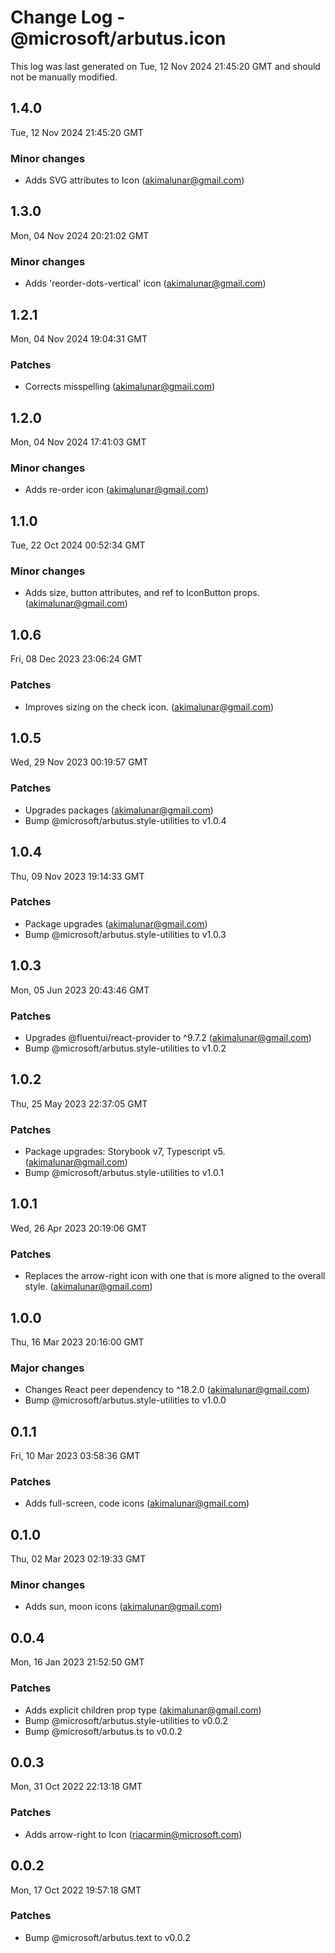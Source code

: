 # Change Log - @microsoft/arbutus.icon

This log was last generated on Tue, 12 Nov 2024 21:45:20 GMT and should not be manually modified.

<!-- Start content -->

## 1.4.0

Tue, 12 Nov 2024 21:45:20 GMT

### Minor changes

- Adds SVG attributes to Icon (akimalunar@gmail.com)

## 1.3.0

Mon, 04 Nov 2024 20:21:02 GMT

### Minor changes

- Adds 'reorder-dots-vertical' icon (akimalunar@gmail.com)

## 1.2.1

Mon, 04 Nov 2024 19:04:31 GMT

### Patches

- Corrects misspelling (akimalunar@gmail.com)

## 1.2.0

Mon, 04 Nov 2024 17:41:03 GMT

### Minor changes

- Adds re-order icon (akimalunar@gmail.com)

## 1.1.0

Tue, 22 Oct 2024 00:52:34 GMT

### Minor changes

- Adds size, button attributes, and ref to IconButton props. (akimalunar@gmail.com)

## 1.0.6

Fri, 08 Dec 2023 23:06:24 GMT

### Patches

- Improves sizing on the check icon. (akimalunar@gmail.com)

## 1.0.5

Wed, 29 Nov 2023 00:19:57 GMT

### Patches

- Upgrades packages (akimalunar@gmail.com)
- Bump @microsoft/arbutus.style-utilities to v1.0.4

## 1.0.4

Thu, 09 Nov 2023 19:14:33 GMT

### Patches

- Package upgrades (akimalunar@gmail.com)
- Bump @microsoft/arbutus.style-utilities to v1.0.3

## 1.0.3

Mon, 05 Jun 2023 20:43:46 GMT

### Patches

- Upgrades @fluentui/react-provider to ^9.7.2 (akimalunar@gmail.com)
- Bump @microsoft/arbutus.style-utilities to v1.0.2

## 1.0.2

Thu, 25 May 2023 22:37:05 GMT

### Patches

- Package upgrades: Storybook v7, Typescript v5. (akimalunar@gmail.com)
- Bump @microsoft/arbutus.style-utilities to v1.0.1

## 1.0.1

Wed, 26 Apr 2023 20:19:06 GMT

### Patches

- Replaces the arrow-right icon with one that is more aligned to the overall style. (akimalunar@gmail.com)

## 1.0.0

Thu, 16 Mar 2023 20:16:00 GMT

### Major changes

- Changes React peer dependency to ^18.2.0 (akimalunar@gmail.com)
- Bump @microsoft/arbutus.style-utilities to v1.0.0

## 0.1.1

Fri, 10 Mar 2023 03:58:36 GMT

### Patches

- Adds full-screen, code icons (akimalunar@gmail.com)

## 0.1.0

Thu, 02 Mar 2023 02:19:33 GMT

### Minor changes

- Adds sun, moon icons (akimalunar@gmail.com)

## 0.0.4

Mon, 16 Jan 2023 21:52:50 GMT

### Patches

- Adds explicit children prop type (akimalunar@gmail.com)
- Bump @microsoft/arbutus.style-utilities to v0.0.2
- Bump @microsoft/arbutus.ts to v0.0.2

## 0.0.3

Mon, 31 Oct 2022 22:13:18 GMT

### Patches

- Adds arrow-right to Icon (riacarmin@microsoft.com)

## 0.0.2

Mon, 17 Oct 2022 19:57:18 GMT

### Patches

- Bump @microsoft/arbutus.text to v0.0.2
